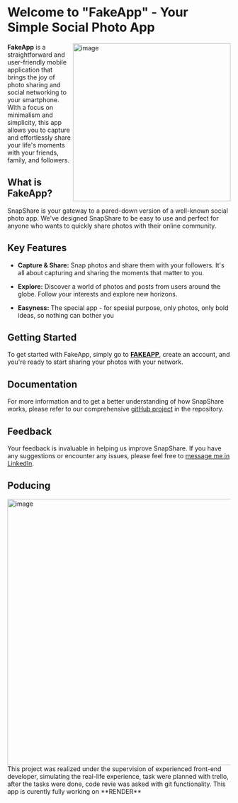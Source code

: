 # Welcome to "FakeApp" - Your Simple Social Photo App

<img width="356" align="right" alt="image" src="https://github.com/555java/master-project/assets/60987187/eb5c7c6c-35bf-4535-bc6d-cdffca2b08cb">

**FakeApp** is a straightforward and user-friendly mobile application that brings the joy of photo sharing and social networking to your smartphone. With a focus on minimalism and simplicity, this app allows you to capture and effortlessly share your life's moments with your friends, family, and followers.

## What is FakeApp?

SnapShare is your gateway to a pared-down version of a well-known social photo app. We've designed SnapShare to be easy to use and perfect for anyone who wants to quickly share photos with their online community.

## Key Features

- **Capture & Share:** Snap photos and share them with your followers. It's all about capturing and sharing the moments that matter to you.

- **Explore:** Discover a world of photos and posts from users around the globe. Follow your interests and explore new horizons.

- **Easyness:** The special app - for spesial purpose, only photos, only bold ideas, so nothing can bother you

## Getting Started

To get started with FakeApp, simply  go to [**FAKEAPP**](https://fake-app-2mlz.onrender.com), create an account, and you're ready to start sharing your photos with your network.

## Documentation

For more information and to get a better understanding of how SnapShare works, please refer to our comprehensive [gitHub project](https://github.com/555java/master-project) in the repository.


## Feedback

Your feedback is invaluable in helping us improve SnapShare. If you have any suggestions or encounter any issues, please feel free to [message me in LinkedIn](https://www.linkedin.com/in/inessarotnova/).





## Poducing
<img width="600" align="left" alt="image" src="https://github.com/555java/master-project/assets/60987187/0db0131d-8cd3-43c3-9fbe-b23d94bd2b17">
This project was realized under the supervision of experienced front-end developer, simulating the real-life experience, task were planned with trello, after the tasks were done, code revie was asked with git functionality.
This app is curently fully working on **RENDER**





